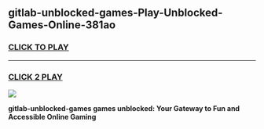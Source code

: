 
## gitlab-unblocked-games-Play-Unblocked-Games-Online-381ao
<h3>
<a href="https://premium76.site?title=gitlab-unblocked-games&ref=25A">CLICK TO PLAY</a></h3>
<hr>

<h3>
<a href="https://premium76.site?title=gitlab-unblocked-games&ref=25A">CLICK 2 PLAY</a>
  
</h3>

<a href="https://premium76.site?title=gitlab-unblocked-games&ref=25A"><img src="https://clearcache.store/games.png"></a>


**gitlab-unblocked-games games unblocked: Your Gateway to Fun and Accessible Online Gaming**
